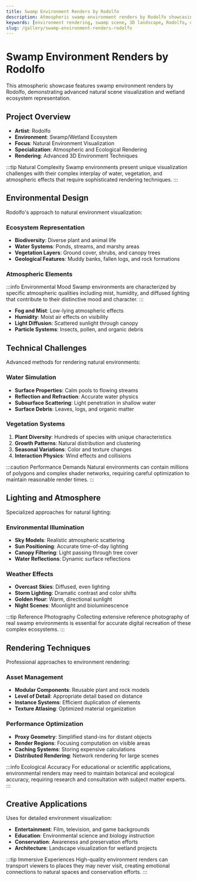 ```yaml
---
title: Swamp Environment Renders by Rodolfo
description: Atmospheric swamp environment renders by Rodolfo showcasing advanced natural scene visualization and wetland ecosystem representation.
keywords: [environment rendering, swamp scene, 3D landscape, Rodolfo, natural visualization, wetland ecosystem, atmospheric effects, Redshift]
slug: /gallery/swamp-environment-renders-rodolfo
---
```


# Swamp Environment Renders by Rodolfo

This atmospheric showcase features swamp environment renders by Rodolfo, demonstrating advanced natural scene visualization and wetland ecosystem representation.

## Project Overview

- **Artist**: Rodolfo
- **Environment**: Swamp/Wetland Ecosystem
- **Focus**: Natural Environment Visualization
- **Specialization**: Atmospheric and Ecological Rendering
- **Rendering**: Advanced 3D Environment Techniques

:::tip Natural Complexity
Swamp environments present unique visualization challenges with their complex interplay of water, vegetation, and atmospheric effects that require sophisticated rendering techniques.
:::

## Environmental Design

Rodolfo's approach to natural environment visualization:

### Ecosystem Representation

- **Biodiversity**: Diverse plant and animal life
- **Water Systems**: Ponds, streams, and marshy areas
- **Vegetation Layers**: Ground cover, shrubs, and canopy trees
- **Geological Features**: Muddy banks, fallen logs, and rock formations

### Atmospheric Elements

:::info Environmental Mood
Swamp environments are characterized by specific atmospheric qualities including mist, humidity, and diffused lighting that contribute to their distinctive mood and character.
:::

- **Fog and Mist**: Low-lying atmospheric effects
- **Humidity**: Moist air effects on visibility
- **Light Diffusion**: Scattered sunlight through canopy
- **Particle Systems**: Insects, pollen, and organic debris

## Technical Challenges

Advanced methods for rendering natural environments:

### Water Simulation

- **Surface Properties**: Calm pools to flowing streams
- **Reflection and Refraction**: Accurate water physics
- **Subsurface Scattering**: Light penetration in shallow water
- **Surface Debris**: Leaves, logs, and organic matter

### Vegetation Systems

1. **Plant Diversity**: Hundreds of species with unique characteristics
2. **Growth Patterns**: Natural distribution and clustering
3. **Seasonal Variations**: Color and texture changes
4. **Interaction Physics**: Wind effects and collisions

:::caution Performance Demands
Natural environments can contain millions of polygons and complex shader networks, requiring careful optimization to maintain reasonable render times.
:::

## Lighting and Atmosphere

Specialized approaches for natural lighting:

### Environmental Illumination

- **Sky Models**: Realistic atmospheric scattering
- **Sun Positioning**: Accurate time-of-day lighting
- **Canopy Filtering**: Light passing through tree cover
- **Water Reflections**: Dynamic surface reflections

### Weather Effects

- **Overcast Skies**: Diffused, even lighting
- **Storm Lighting**: Dramatic contrast and color shifts
- **Golden Hour**: Warm, directional sunlight
- **Night Scenes**: Moonlight and bioluminescence

:::tip Reference Photography
Collecting extensive reference photography of real swamp environments is essential for accurate digital recreation of these complex ecosystems.
:::

## Rendering Techniques

Professional approaches to environment rendering:

### Asset Management

- **Modular Components**: Reusable plant and rock models
- **Level of Detail**: Appropriate detail based on distance
- **Instance Systems**: Efficient duplication of elements
- **Texture Atlasing**: Optimized material organization

### Performance Optimization

- **Proxy Geometry**: Simplified stand-ins for distant objects
- **Render Regions**: Focusing computation on visible areas
- **Caching Systems**: Storing expensive calculations
- **Distributed Rendering**: Network rendering for large scenes

:::info Ecological Accuracy
For educational or scientific applications, environmental renders may need to maintain botanical and ecological accuracy, requiring research and consultation with subject matter experts.
:::

## Creative Applications

Uses for detailed environment visualization:

- **Entertainment**: Film, television, and game backgrounds
- **Education**: Environmental science and biology instruction
- **Conservation**: Awareness and preservation efforts
- **Architecture**: Landscape visualization for wetland projects

:::tip Immersive Experiences
High-quality environment renders can transport viewers to places they may never visit, creating emotional connections to natural spaces and conservation efforts.
:::